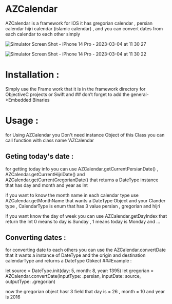 # AZCalendar
AZCalendar is a  framework for IOS it has gregorian calendar , persian calendar hijri calendar (islamic calendar) , and you can convert dates from each calendar to each other simply 


![Simulator Screen Shot - iPhone 14 Pro - 2023-03-04 at 11 30 27](https://user-images.githubusercontent.com/16123809/222925284-7a7b753b-eacc-4d62-b90b-de8ca2fc9a4b.png)

![Simulator Screen Shot - iPhone 14 Pro - 2023-03-04 at 11 30 22](https://user-images.githubusercontent.com/16123809/222925305-b9a056db-0c67-475e-8b99-ee95684f0865.png)

# Installation : 

Simply use the Frame work that it is in the framework directory for ObjectiveC projects or Swift and ## don’t forget to add the general->Embedded Binaries

# Usage : 

for Using AZCalendar you Don't need instance Object of this Class you can call function with class name 'AZCalendar


## Geting today's date  :

for getting today info you can use AZCalendar.getCurrentPersianDate() , AZCalendar.getCurrentHijriDate() and AZCalendar.getCurrentGregorianDate() that returns a DateType instance that has day and month and year as Int 

if you want to know the month name in each calendar type use AZCalendar.getMonthName that wants a DateType Object and your Clander type , CalendarType is enum that has 3 value persian , gregorian and hijri

if you want know the day of week you can use AZCalendar.getDayIndex that return the Int 0 means to day is Sunday , 1 means today is Monday and …


## Converting dates : 

for converting date to each others you can use the AZCalendar.convertDate that it wants a instance of DateType and the origin and destination calendarType and returns a DateType Obkect
###Example :

 let source = DateType.init(day: 5, month: 8, year: 1395)
        let gregorian = AZCalendar.convertDate(inputType: .persian, inputDate: source, outputType: .gregorian)


now the gregorian object hasr 3 field that day is = 26 , month = 10 and year is 2016 




